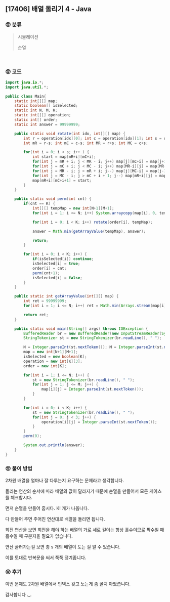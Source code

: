## [17406] 배열 돌리기 4 - Java

### :dizzy_face: 분류

> 시뮬레이션
>
> 순열

​

### :dizzy_face: 코드

```java
import java.io.*;
import java.util.*;

public class Main{
    static int[][] map;
    static boolean[] isSelected;
    static int N, M, K;
    static int[][] operation;
    static int[] order;
    static int answer = 99999999;

    public static void rotate(int idx, int[][] map) {
        int r = operation[idx][0]; int c = operation[idx][1]; int s = operation[idx][2];
        int mR = r-s; int mC = c-s; int MR = r+s; int MC = c+s;

        for(int i = 0; i < s; i++ ) {
            int start = map[mR+i][mC+i];
            for(int j = mR + i; j < MR - i; j++) map[j][mC+i] = map[j+1][mC+i];
            for(int j = mC + i; j < MC - i; j++) map[MR-i][j] = map[MR-i][j+1];
            for(int j = MR - i; j > mR + i; j--) map[j][MC-i] = map[j-1][MC-i];
            for(int j = MC - i; j > mC + i + 1; j--) map[mR+i][j] = map[mR+i][j-1];
            map[mR+i][mC+i+1] = start;
        }
    }

    public static void perm(int cnt) {
        if(cnt == K) {
            int[][] tempMap = new int[N+1][M+1];
            for(int i = 1; i <= N; i++) System.arraycopy(map[i], 0, tempMap[i], 0, map[i].length);

            for(int i = 0; i < K; i++) rotate(order[i], tempMap);

            answer = Math.min(getArrayValue(tempMap), answer);

            return;
        }

        for(int i = 0; i < K; i++) {
            if(isSelected[i]) continue;
            isSelected[i] = true;
            order[i] = cnt;
            perm(cnt+1);
            isSelected[i] = false;
        }
    }

    public static int getArrayValue(int[][] map) {
        int ret = 99999999;
        for(int i = 1; i <= N; i++) ret = Math.min(Arrays.stream(map[i]).sum(), ret);

        return ret;
    }

    public static void main(String[] args) throws IOException {
        BufferedReader br = new BufferedReader(new InputStreamReader(System.in));
        StringTokenizer st = new StringTokenizer(br.readLine(), " ");

        N = Integer.parseInt(st.nextToken()); M = Integer.parseInt(st.nextToken()); K = Integer.parseInt(st.nextToken());
        map = new int[N+1][M+1];
        isSelected = new boolean[K];
        operation = new int[K][3];
        order = new int[K];

        for(int i = 1; i <= N; i++) {
            st = new StringTokenizer(br.readLine(), " ");
            for(int j = 1; j <= M; j++) {
                map[i][j] = Integer.parseInt(st.nextToken());
            }
        }

        for(int i = 0; i < K; i++) {
            st = new StringTokenizer(br.readLine(), " ");
            for(int j = 0; j < 3; j++) {
                operation[i][j] = Integer.parseInt(st.nextToken());
            }
        }
        perm(0);

        System.out.println(answer);
    }
}
```



### :dizzy_face: 풀이 방법

2차원 배열을 얼마나 잘 다루는지 요구하는 문제라고 생각합니다.

돌리는 연산의 순서에 따라 배열의 값이 달라지기 때문에 순열을 만들어서 모든 케이스를 체크합시다.



먼저 순열을 만들어 줍시다. K! 개가 나옵니다.

다 만들어 주면 주어진 연산대로 배열을 돌리면 됩니다.

 

회전 연산을 보면 회전을 해야 하는 배열의 가로 세로 길이는 항상 홀수이므로 짝수일 때 홀수일 때 구분지을 필요가 없습니다.

 

연산 굴러가는걸 보면 총 s 개의 배열이 도는 걸 알 수 있습니다. 

이를 토대로 반복문을 써서 쭉쭉 땡겨줍니다.



### :dizzy_face: 후기

이번 문제도 2차원 배열에서 인덱스 갖고 노는게 좀 골치 아팠씁니다.

감사함니다 ._.